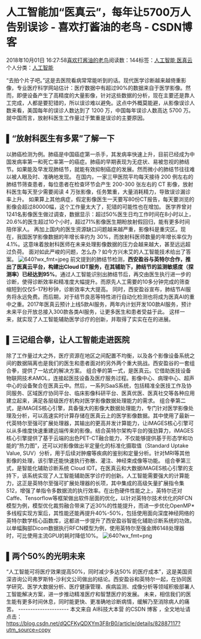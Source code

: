 
# 人工智能加“医真云”，每年让5700万人告别误诊 - 喜欢打酱油的老鸟 - CSDN博客


2018年10月01日 16:27:58[喜欢打酱油的老鸟](https://me.csdn.net/weixin_42137700)阅读数：144标签：[人工智能																](https://so.csdn.net/so/search/s.do?q=人工智能&t=blog)[医真云																](https://so.csdn.net/so/search/s.do?q=医真云&t=blog)[
							](https://so.csdn.net/so/search/s.do?q=人工智能&t=blog)个人分类：[人工智能																](https://blog.csdn.net/weixin_42137700/article/category/7820233)


“去拍个片子吧。”这是去医院看病常常能听到的话。现代医学诊断越来越倚重影像，专业医疗科学网站估计：医疗数据中有超过90%的数据来自于医学影像。然而，即便设备产生了高精度的大量影像，针对这些数据的分析，现在主要还是靠人工完成，人都是要犯错的，所以误诊难以避免。这点中外概莫能避，从影像误诊人数来看，美国每年的误诊人数达到了 1200 万，中国每年误诊人数高达 5700 万。
就中国而言，放射科医生工作量过于繁重是误诊的主要原因。

## ▌“放射科医生有多累”了解一下
以肺癌检测为例。肺癌是中国癌症第一杀手，其发病率快速上升，目前已经成为中国发病率第一和死亡率第一的癌症。肺癌的早期表现为无症状、易被忽视的肺结节。如果能及早发现肺结节，就能有效抑制癌症的发展。然而微小的肺结节往往难以被人眼及时、准确地发现。
在国内，一家三甲医院平均每天接待 200 例左右的肺结节筛查患者，每位患者在检查环节会产生 200-300 张左右的 CT 影像，放射科医生每天至少需要阅读 4 万张影像，任务繁重，大量消耗精力，导致误诊漏诊率上升。
如果算上其他病症，假定影像医生一天要写80份CT报告，每天要浏览的影像会超过80000幅，这个工作量太大了，犯错的可能性也在增加。
医学界曾对1241名影像医生做过调查，数据显示：超过50%医生日均工作时间在8小时以上，20.6%的医生超过10个小时，超过71%影像医生期盼放射假回归，能有更多时间陪伴家人。
再加上国内的医生资源缺口问题越来越严重，影像科是重灾区。现在，我国医学影像数据的年增长率约为 30%，而放射科医师数量的年增长率仅为 4.1%。这意味着放射科医师在未来处理影像数据的压力会越来越大，甚至远远超过负荷。
面对如此严峻的问题，怎么办？如今方兴未艾的人工智能技术给出了答案。
![640?wx_fmt=jpeg](https://ss.csdn.net/p?https://mmbiz.qpic.cn/mmbiz_jpg/BnSNEaficFAbPKamyUrkCkXQEefRR8PnRYYzC6mZo0qbeVoeBNSLKcutQhGWOENYLaIicZTRYON93rX2sKJy6OdA/640?wx_fmt=jpeg)
前文提到的肺结节检测，**西安盈谷与英特尔合作，推出了医真云平台，构建出Cloud IDT服务，在其辅助下，肺结节的监测敏感度（探测率）已经达到95%**。通过人工智能识别出肺结节后，再交由医生执行进一步的诊断，使得诊断效率和精准度大幅提升。而原先人工需要的10多分钟完成的筛查缩短到仅仅5-17秒秒钟，诊断效率大大提高。
同时，西安盈谷宣布，肺结节AI服务将永远免费。而后期，对于结节良恶等特性进行自动化检测也将成为医真AI的重中之重。2017年医真云预计上线5款AI服务，两年内计划开发100款AI服务，预计未来平台开放总接入300款各类AI服务，让更多医生和患者受益于此。
这样一来，就实现了人工智能辅助医学诊疗的创新，并取得了实实在在的进展。

## ▌三记组合拳，让人工智能走进医院
除了工作量过大之外，医疗资源在地区之间配置不均衡，以及各个影像设备系统之间的数据隔离也是我们的医生和患者面对的另外两个重大挑战。西安盈谷的一套组合拳，提供了一站式的解决方案。
组合拳的第一式，是医真云。它借助医技设备物联网技术AMOL，连接起医技设备及医疗服务过程。影像中心、病理中心、超声中心的设备聚合在医真云中。然后，一系列SaaS系统，包括精准全医技工作及协同服务、区域医疗协同平台、临床影像科研平台、医真优医、医真社交等各种应用建立起来，满足各层级医疗机构对医学影像数据处理能力的需求。
组合拳第二式，是iMAGES核心引擎，具备强大的影像大数据处理能力，专门针对医学影像处理及分析，可以高速实时计算存储在医真云上的医学影像数据。其中使用了最新一代英特尔至强可扩展处理器，其输出的更高并发计算能力，让iMAGES核心引擎可以从多维度快速重建远端传来的影像。结合英特尔架构平台的强劲算力，iMAGES核心引擎提供了基于云端的出色PET-CT融合能力，不仅能够提供基于形态学和功能的“热力图”，还可以对影像做出半定量化的标准化摄取值（Standard Uptake Value, SUV）分析，用于后续对肿瘤等疾病的鉴别和定量分析。针对MRI等其他影像的处理，该引擎还能快速执行弥散、灌注、神经束成像等功能。
组合拳第三式，是智能化辅助诊断系统 Cloud IDT。在医真云和大数据iMAGES核心引擎的支持下，该系统实现了人工智能辅助医学诊疗的创新。人工智能需要强大的计算能力，这正是英特尔至强可扩展处理器的长项，其中集成的高级矢量扩展指令集512，增强了单指令多数据流的执行效率。在出色硬件性能之上，英特尔还对Caffe、Tensorflow等框架做出软件层面的优化，以针对英特尔技术优化的RFCN模型为例，模型优化裁剪融合带来了近30%的性能提升，而进一步优化OpenMP*多线程实现方案后，其性能还能再提升40%-50%，包括使用面向深度神经网络的英特尔数学核心函数库，这都进一步提升了西安盈谷智能化辅助诊断系统的功效。以单幅胸部Dicom数据执行RFCN模型为例，使用英特尔至强金牌6148处理器时，可比使用主流GPU的耗时降低10%。
![640?wx_fmt=png](https://ss.csdn.net/p?https://mmbiz.qpic.cn/mmbiz_png/BnSNEaficFAbPKamyUrkCkXQEefRR8PnRibxxIUtcGHqG1aibAZMeEkUbibrd75VzP0pRJibFpwNKT4bbte0SNRjcMQ/640?wx_fmt=png)

## ▌两个50%的光明未来
“人工智能可将医疗效果提高50%，同时减少多达50% 的医疗成本”，这是美国资深咨询公司弗罗斯特-沙利文公司做出的结论。西安盈谷和英特尔一起，在协同医学研究、医学大数据分析、医疗健康管理、疾病监测、成像分析等领域积极部署人工智能解决方案，进一步推动精准医疗和智慧医疗的发展。
未来，相信我们的医生能有更多时间休息，同时能更快、更准确地诊断病情，缓解乃至消除病人的痛苦。
--------------------- 本文来自 AI科技大本营 的CSDN 博客 ，全文地址请点击：https://blog.csdn.net/dQCFKyQDXYm3F8rB0/article/details/82887117?utm_source=copy

